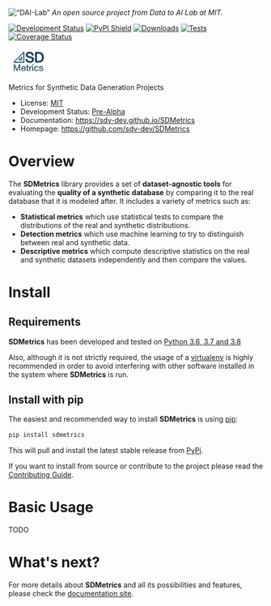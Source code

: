 <p align="left">
<img width=15% src="https://dai.lids.mit.edu/wp-content/uploads/2018/06/Logo_DAI_highres.png" alt=“DAI-Lab” />
<i>An open source project from Data to AI Lab at MIT.</i>
</p>

[![Development Status](https://img.shields.io/badge/Development%20Status-2%20--%20Pre--Alpha-yellow)](https://pypi.org/search/?c=Development+Status+%3A%3A+2+-+Pre-Alpha)
[![PyPI Shield](https://img.shields.io/pypi/v/sdmetrics.svg)](https://pypi.python.org/pypi/sdmetrics)
[![Downloads](https://pepy.tech/badge/sdmetrics)](https://pepy.tech/project/sdmetrics)
[![Tests](https://github.com/sdv-dev/SDMetrics/workflows/Run%20Tests/badge.svg)](https://github.com/sdv-dev/SDMetrics/actions?query=workflow%3A%22Run+Tests%22+branch%3Amaster)
[![Coverage Status](https://codecov.io/gh/sdv-dev/SDMetrics/branch/master/graph/badge.svg)](https://codecov.io/gh/sdv-dev/SDMetrics)

<p>
  <img width=15% src="docs/resources/header.png">
</p>

Metrics for Synthetic Data Generation Projects

* License: [MIT](https://github.com/sdv-dev/SDMetrics/blob/master/LICENSE)
* Development Status: [Pre-Alpha](https://pypi.org/search/?c=Development+Status+%3A%3A+2+-+Pre-Alpha)
* Documentation: https://sdv-dev.github.io/SDMetrics
* Homepage: https://github.com/sdv-dev/SDMetrics

# Overview

The **SDMetrics** library provides a set of **dataset-agnostic tools** for evaluating the **quality of a synthetic database** by comparing it to the real database that it is modeled after. It includes a variety of metrics such as:

 - **Statistical metrics** which use statistical tests to compare the distributions of the real and synthetic distributions.
 - **Detection metrics** which use machine learning to try to distinguish between real and synthetic data.
 - **Descriptive metrics** which compute descriptive statistics on the real and synthetic datasets independently and then compare the values.

# Install

## Requirements

**SDMetrics** has been developed and tested on [Python 3.6, 3.7 and 3.8](https://www.python.org/downloads/)

Also, although it is not strictly required, the usage of a [virtualenv](
https://virtualenv.pypa.io/en/latest/) is highly recommended in order to avoid
interfering with other software installed in the system where **SDMetrics** is run.

## Install with pip

The easiest and recommended way to install **SDMetrics** is using [pip](
https://pip.pypa.io/en/stable/):

```bash
pip install sdmetrics
```

This will pull and install the latest stable release from [PyPi](https://pypi.org/).

If you want to install from source or contribute to the project please read the
[Contributing Guide](https://sdv-dev.github.io/SDMetrics/contributing.html#get-started).

# Basic Usage

TODO

# What's next?

For more details about **SDMetrics** and all its possibilities and features, please check
the [documentation site](https://sdv-dev.github.io/SDMetrics/).
